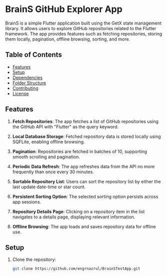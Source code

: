 # BrainS GitHub Explorer App

BrainS is a simple Flutter application built using the GetX state management library. It allows users to explore GitHub repositories related to the Flutter framework. The app provides features such as fetching repositories, storing them locally, pagination, offline browsing, sorting, and more.

## Table of Contents
- [Features](#features)
- [Setup](#setup)
- [Dependencies](#dependencies)
- [Folder Structure](#folder-structure)
- [Contributing](#contributing)
- [License](#license)

## Features

1. **Fetch Repositories**: The app fetches a list of GitHub repositories using the GitHub API with "Flutter" as the query keyword.

2. **Local Database Storage**: Fetched repository data is stored locally using SQFLite, enabling offline browsing.

3. **Pagination**: Repositories are fetched in batches of 10, supporting smooth scrolling and pagination.

4. **Periodic Data Refresh**: The app refreshes data from the API no more frequently than once every 30 minutes.

5. **Sortable Repository List**: Users can sort the repository list by either the last update date-time or star count.

6. **Persistent Sorting Option**: The selected sorting option persists across app sessions.

7. **Repository Details Page**: Clicking on a repository item in the list navigates to a details page, displaying relevant information.

8. **Offline Browsing**: The app loads and saves repository data for offline use.

## Setup

1. Clone the repository:

   ```bash
   git clone https://github.com/engrnazrul/BrainSTestApp.git
